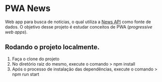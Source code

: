 # PWA News

Web app para busca de notícias, o qual utiliza a [News API](https://newsapi.org/) como fonte de dados. 
O objetivo desse projeto é estudar conceitos de PWA (*progressive web apps*).


## Rodando o projeto localmente.

1.  Faça o clone do projeto
2.  No diretório raiz do mesmo, execute o comando > npm install
3.  Após o processo de instalação das dependências, execute o comando > npm run start

